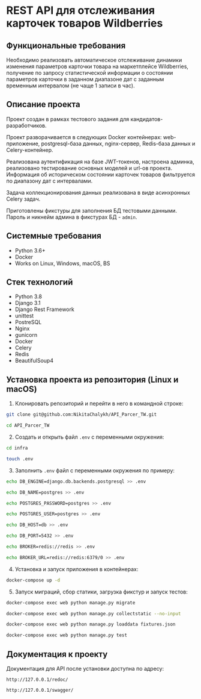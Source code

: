 REST API для отслеживания карточек товаров Wildberries
=====

Функциональные требования
----------
Необходимо реализовать автоматическое отслеживание динамики изменения параметров карточки товара на 
маркетплейсе Wildberries, получение по запросу статистической 
информации о состоянии параметров карточки в заданном диапазоне дат с
заданным временным интервалом (не чаще 1 записи в час).

Описание проекта
----------
Проект создан в рамках тестового задания для кандидатов-разработчиков.

Проект разворачивается в следующих Docker контейнерах: web-приложение, postgresql-база данных, nginx-сервер, Redis-база данных и Celery-контейнер.

Реализована аутентификация на базе JWT-токенов, настроена админка, реализовано тестирование основных моделей и url-ов проекта. Информация об историческом состоянии карточек товаров фильтруется по диапазону дат с интервалами.

Задача коллекционирования данных реализована в виде асинхронных Celery задач.

Приготовлены фикстуры для заполнения БД тестовыми данными. Пароль и никнейм админа в фикстурах БД - ```admin```.

Системные требования
----------
* Python 3.6+
* Docker
* Works on Linux, Windows, macOS, BS

Стек технологий
----------
* Python 3.8
* Django 3.1
* Django Rest Framework
* unittest
* PostreSQL
* Nginx
* gunicorn
* Docker
* Сelery
* Redis
* BeautifulSoup4

Установка проекта из репозитория (Linux и macOS)
----------
1. Клонировать репозиторий и перейти в него в командной строке:
```bash 
git clone git@github.com:NikitaChalykh/API_Parcer_TW.git

cd API_Parcer_TW
```

2. Cоздать и открыть файл ```.env``` с переменными окружения:
```bash 
cd infra

touch .env
```

3. Заполнить ```.env``` файл с переменными окружения по примеру:
```bash 
echo DB_ENGINE=django.db.backends.postgresql >> .env

echo DB_NAME=postgres >> .env

echo POSTGRES_PASSWORD=postgres >> .env

echo POSTGRES_USER=postgres >> .env

echo DB_HOST=db >> .env

echo DB_PORT=5432 >> .env

echo BROKER=redis://redis >> .env

echo BROKER_URL=redis://redis:6379/0 >> .env
```

4. Установка и запуск приложения в контейнерах:
```bash 
docker-compose up -d
```

5. Запуск миграций, сбор статики, загрузка фикстур и запуск тестов:
```bash 
docker-compose exec web python manage.py migrate

docker-compose exec web python manage.py collectstatic --no-input 

docker-compose exec web python manage.py loaddata fixtures.json

docker-compose exec web python manage.py test 
```
Документация к проекту
----------
Документация для API после установки доступна по адресу:

```http://127.0.0.1/redoc/```

```http://127.0.0.1/swagger/```
